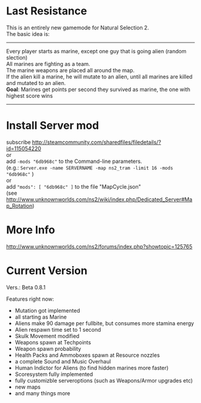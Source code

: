 Last Resistance
===============
This is an entirely new gamemode for Natural Selection 2.  
The basic idea is:

***
Every player starts as marine, except one guy that is going alien (random slection)  
All marines are fighting as a team.  
The marine weapons are placed all around the map.  
If the alien kill a marine, he will mutate to an alien, until all marines are killed and mutated to an alien.  
**Goal**: Marines get points per second they survived as marine, the one with highest score wins  
***


Install Server mod
===============
subscribe http://steamcommunity.com/sharedfiles/filedetails/?id=115054220  
or   
add `-mods "6db968c"` to the Command-line parameters.   
    (e.g.: `Server.exe -name SERVERNAME -map ns2_tram -limit 16 -mods "6db968c"` )  
or  
add `"mods": [ "6db968c" ]` to the file "MapCycle.json"   
    (see http://www.unknownworlds.com/ns2/wiki/index.php/Dedicated_Server#Map_Rotation)  

More Info
===============
http://www.unknownworlds.com/ns2/forums/index.php?showtopic=125765

Current Version
===============
Vers.: Beta 0.8.1

Features right now:
- Mutation got implemented
- all starting as Marine
- Aliens make 90 damage per fullbite, but consumes more stamina energy
- Alien respawn time set to 1 second
- Skulk Movement modified
- Weapons spawn at Techpoints
- Weapon spawn probability
- Health Packs and Ammoboxes spawn at Resource nozzles
- a complete Sound and Music Overhaul
- Human Indictor for Aliens (to find hidden marines more faster)
- Scoresystem fully implemented
- fully customizble serveroptions (such as Weapons/Armor upgrades etc)
- new maps
- and many things more
